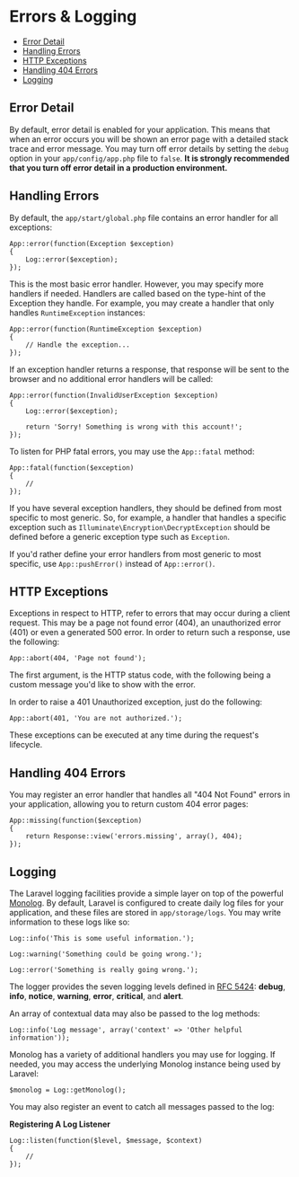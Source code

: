 # Errors & Logging

- [Error Detail](#error-detail)
- [Handling Errors](#handling-errors)
- [HTTP Exceptions](#http-exceptions)
- [Handling 404 Errors](#handling-404-errors)
- [Logging](#logging)

<a name="error-detail"></a>
## Error Detail

By default, error detail is enabled for your application. This means that when an error occurs you will be shown an error page with a detailed stack trace and error message. You may turn off error details by setting the `debug` option in your `app/config/app.php` file to `false`. **It is strongly recommended that you turn off error detail in a production environment.**

<a name="handling-errors"></a>
## Handling Errors

By default, the `app/start/global.php` file contains an error handler for all exceptions:

	App::error(function(Exception $exception)
	{
		Log::error($exception);
	});

This is the most basic error handler. However, you may specify more handlers if needed. Handlers are called based on the type-hint of the Exception they handle. For example, you may create a handler that only handles `RuntimeException` instances:

	App::error(function(RuntimeException $exception)
	{
		// Handle the exception...
	});

If an exception handler returns a response, that response will be sent to the browser and no additional error handlers will be called:

	App::error(function(InvalidUserException $exception)
	{
		Log::error($exception);

		return 'Sorry! Something is wrong with this account!';
	});

To listen for PHP fatal errors, you may use the `App::fatal` method:

	App::fatal(function($exception)
	{
		//
	});

If you have several exception handlers, they should be defined from most specific to most generic. So, for example, a handler that handles a specific exception such as `Illuminate\Encryption\DecryptException` should be defined before a generic exception type such as `Exception`.

If you'd rather define your error handlers from most generic to most specific, use `App::pushError()` instead of `App::error()`.

<a name="http-exceptions"></a>
## HTTP Exceptions

Exceptions in respect to HTTP, refer to errors that may occur during a client request. This may be a page not found error (404), an unauthorized error (401) or even a generated 500 error. In order to return such a response, use the following:

	App::abort(404, 'Page not found');

The first argument, is the HTTP status code, with the following being a custom message you'd like to show with the error.

In order to raise a 401 Unauthorized exception, just do the following:

	App::abort(401, 'You are not authorized.');

These exceptions can be executed at any time during the request's lifecycle.

<a name="handling-404-errors"></a>
## Handling 404 Errors

You may register an error handler that handles all "404 Not Found" errors in your application, allowing you to return custom 404 error pages:

	App::missing(function($exception)
	{
		return Response::view('errors.missing', array(), 404);
	});

<a name="logging"></a>
## Logging

The Laravel logging facilities provide a simple layer on top of the powerful [Monolog](http://github.com/seldaek/monolog). By default, Laravel is configured to create daily log files for your application, and these files are stored in `app/storage/logs`. You may write information to these logs like so:

	Log::info('This is some useful information.');

	Log::warning('Something could be going wrong.');

	Log::error('Something is really going wrong.');

The logger provides the seven logging levels defined in [RFC 5424](http://tools.ietf.org/html/rfc5424): **debug**, **info**, **notice**, **warning**, **error**, **critical**, and **alert**.

An array of contextual data may also be passed to the log methods:

	Log::info('Log message', array('context' => 'Other helpful information'));

Monolog has a variety of additional handlers you may use for logging. If needed, you may access the underlying Monolog instance being used by Laravel:

	$monolog = Log::getMonolog();

You may also register an event to catch all messages passed to the log:

**Registering A Log Listener**

	Log::listen(function($level, $message, $context)
	{
		//
	});
